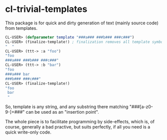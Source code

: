 cl-trivial-templates
====================

This package is for quick and dirty generation of text (mainly source code) from templates.

```lisp
CL-USER> (defparameter template "###a### ###b### ###c###")
CL-USER> (finalize-template!) ; finalization removes all template symbols from template
"  "
CL-USER> (ttt-> :a "foo")
"foo
###a### ###b### ###c###"
CL-USER> (ttt-> :b "bar")
"foo
###a### bar
###b### ###c###"
CL-USER> (finalize-template!)
"foo
 bar
 "
```

So, template is any string, and any substring there matching "###[a-z0-9-]+###"
can be used as an "insertion point".

The whole piece is to facilitate programming by side-effects, which is, of course,
generally a bad practive, but suits perfectly, if all you need is a quick write-only code.